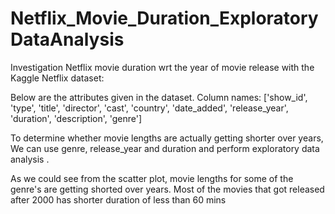 # Netflix_Movie_Duration_ExploratoryDataAnalysis
Investigation Netflix movie duration wrt the year of movie release with the Kaggle Netflix dataset:

Below are the attributes given in the dataset.
Column names: ['show_id', 'type', 'title', 'director', 'cast', 'country', 'date_added', 'release_year', 'duration', 'description', 'genre']

To determine whether movie lengths are actually getting shorter over years, We can use genre, release_year and duration and perform exploratory data analysis .

As we could see from the scatter plot, movie lengths for some of the genre's are getting shorted over years. Most of the movies that got released after 2000 has shorter duration of less than 60 mins
